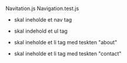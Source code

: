 Navitation.js
Navigation.test.js

- skal ineholde et nav tag

- skal indehold et ul tag

- skal ineholde et li tag med teskten "about"
- skal ineholde et li tag med teskten "contact"
